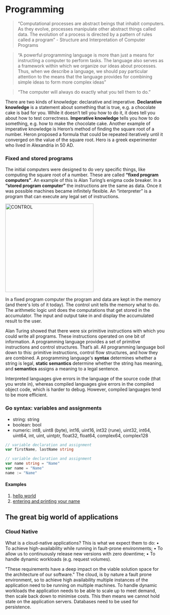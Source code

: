 # Programming

> “Computational processes are abstract beings that inhabit computers. As they evolve, processes manipulate other abstract things called data. The evolution of a process is directed by a pattern of rules called a program” - Structure and Interpretation of Computer Programs

> “A powerful programming language is more than just a means for instructing a computer to perform tasks. The language also serves as a framework within which we organize our ideas about processes. Thus, when we describe a language, we should pay particular attention to the means that the language provides for combining simple ideas to form more complex ideas”

> “The computer will always do exactly what you tell them to do.”

There are two kinds of knowledge: declarative and imperative. **Declarative knowledge** is a statement about something that is true, e.g. a chocolate cake is bad for you. While it doesn’t tell you how to do it, it does tell you about how to test correctness. **Imperative knowledge** tells you how to do something, e.g. how to make the chocolate cake. Another example of imperative knowledge is Heron’s method of finding the square root of a number. Heron proposed a formula that could be repeated iteratively until it converged on the value of the square root. Hero is a greek experimenter who lived in Alexandria in 50 AD.

### Fixed and stored programs

The initial computers were designed to do very specific things, like computing the square root of a number. These are called **“fixed program computers”**. An example of this is Alan Turing’s enigma code breaker. In a **“stored program computer”** the instructions are the same as data. Once it was possible machines became infinitely flexible. An “interpreter” is a program that can execute any legal set of instructions.

<img width="278" alt="CONTROL" src="https://user-images.githubusercontent.com/3966076/193446505-27616bb7-9e0c-4b38-acea-cf980a6f3ddd.png">

In a fixed program computer the program and data are kept in the memory (and there's lots of it today). The control unit tells the memory what to do. The arithmetic logic unit does the computations that get stored in the accumulator. The input and output take in and display the accumulated result to the user.

Alan Turing showed that there were six primitive instructions with which you could write all programs. These instructions operated on one bit of information. A programming language provides a set of primitive instructions and control structures. That’s all. All programming language boil down to this: primitive instructions, control flow structures, and how they are combined. A programming language's **syntax** determines whether a string is legal, **static semantics** determine whether the string has meaning, and **semantics** assigns a meaning to a legal sentence.

Interpreted languages give errors in the language of the source code (that you wrote in), whereas compiled languages give errors in the compiled object code, which is harder to debug. However, compiled languages tend to be more efficient.

### Go syntax: variables and assignments
- string: string
- boolean: bool
- numeric: int8, uint8 (byte), int16, uint16, int32 (rune), uint32, int64, uint64, int, uint, uintptr, float32, float64, complex64, complex128

```go
// variable declaration and assignment
var firstName, lastName string

// variable declaration and assignment
var name string = "Name"
var name = "Name"
name := "Name"
```

#### Examples
1. [hello world](./01-hello.go)
2. [entering and printing your name](./02-entering-and-printing-your-name.go)





## The great big world of applications

### Cloud Native 

What is a cloud-native applications? This is what we expect them to do:
• To achieve high-availability while running in fault-prone environments;
• To allow us to continuously release new versions with zero downtime;
• To handle dynamic workloads (e.g. request volumes).

"These requirements have a deep impact on the viable solution space for the architecture of our software." The cloud, is by nature a fault prone environment, so to achieve high availability multiple instances of the application need to be running on multiple machines. To handle dynamic workloads the application needs to be able to scale up to meet demand, then scale back down to minimise costs. This then means we cannot hold state on the application servers. Databases need to be used for persistence.
